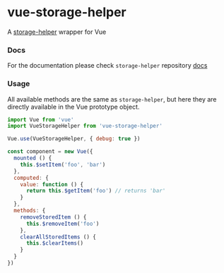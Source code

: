 # vue-storage-helper
A [storage-helper](https://github.com/MatteoGabriele/storage-helper) wrapper for Vue

### Docs
For the documentation please check `storage-helper` repository
[docs](https://github.com/MatteoGabriele/storage-helper#README)

### Usage
All available methods are the same as `storage-helper`, but here they are directly available in the Vue prototype object.

```js
import Vue from 'vue'
import VueStorageHelper from 'vue-storage-helper'

Vue.use(VueStorageHelper, { debug: true })

const component = new Vue({
  mounted () {
    this.$setItem('foo', 'bar')
  },
  computed: {
    value: function () {
      return this.$getItem('foo') // returns 'bar'
    }
  },
  methods: {
    removeStoredItem () {
      this.$removeItem('foo')
    },
    clearAllStoredItems () {
      this.$clearItems()
    }
  }
})

```
